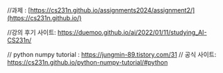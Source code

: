 //과제 : [https://cs231n.github.io/assignments2024/assignment2/](https://cs231n.github.io/)

//강의 후기 사이트: https://duemoo.github.io/ai/2022/01/11/studying_AI-CS231n/

// python numpy tutorial : https://jungmin-89.tistory.com/31
// 공식 사이트: https://cs231n.github.io/python-numpy-tutorial/#python
